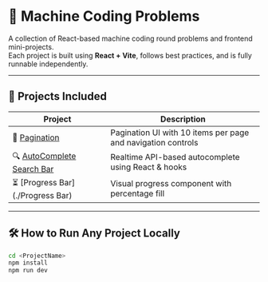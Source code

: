 # 🚀 Machine Coding Problems

A collection of React-based machine coding round problems and frontend mini-projects.  
Each project is built using **React + Vite**, follows best practices, and is fully runnable independently.

---

## 📂 Projects Included

| Project                   | Description                                                |
|---------------------------|------------------------------------------------------------|
| 🔢 [Pagination](./Pagination)             | Pagination UI with 10 items per page and navigation controls |
| 🔍 [AutoComplete Search Bar](./AutoCompleteSearchBar) | Realtime API-based autocomplete using React & hooks         |
| ⏳ [Progress Bar](./Progress Bar) | Visual progress component with percentage fill             |

---

## 🛠 How to Run Any Project Locally

```bash
cd <ProjectName>
npm install
npm run dev
